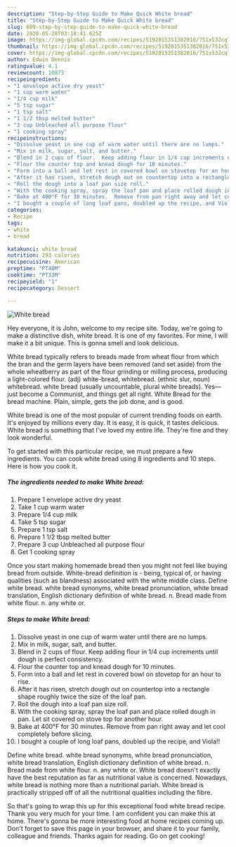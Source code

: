 ```yaml
---
description: "Step-by-Step Guide to Make Quick White bread"
title: "Step-by-Step Guide to Make Quick White bread"
slug: 609-step-by-step-guide-to-make-quick-white-bread
date: 2020-05-28T03:18:41.625Z
image: https://img-global.cpcdn.com/recipes/5192015351382016/751x532cq70/white-bread-recipe-main-photo.jpg
thumbnail: https://img-global.cpcdn.com/recipes/5192015351382016/751x532cq70/white-bread-recipe-main-photo.jpg
cover: https://img-global.cpcdn.com/recipes/5192015351382016/751x532cq70/white-bread-recipe-main-photo.jpg
author: Edwin Dennis
ratingvalue: 4.1
reviewcount: 10873
recipeingredient:
- "1 envelope active dry yeast"
- "1 cup warm water"
- "1/4 cup milk"
- "5 tsp sugar"
- "1 tsp salt"
- "1 1/2 tbsp melted butter"
- "3 cup Unbleached all purpose flour"
- "1 cooking spray"
recipeinstructions:
- "Dissolve yeast in one cup of warm water until there are no lumps."
- "Mix in milk, sugar, salt, and butter."
- "Blend in 2 cups of flour.  Keep adding flour in 1/4 cup increments until dough is perfect consistency."
- "Flour the counter top and knead dough for 10 minutes."
- "Form into a ball and let rest in covered bowl on stovetop for an hour to rise."
- "After it has risen, stretch dough out on countertop into a rectangle shape roughly twice the size of the loaf pan."
- "Roll the dough into a loaf pan size roll."
- "With the cooking spray, spray the loaf pan and place rolled dough in pan.  Let sit covered on stove top for another hour."
- "Bake at 400°F for 30 minutes.  Remove from pan right away and let cool completely before slicing."
- "I bought a couple of long loaf pans, doubled up the recipe, and Viola!!"
categories:
- Recipe
tags:
- white
- bread

katakunci: white bread 
nutrition: 293 calories
recipecuisine: American
preptime: "PT40M"
cooktime: "PT33M"
recipeyield: "1"
recipecategory: Dessert

---
```



![White bread](https://img-global.cpcdn.com/recipes/5192015351382016/751x532cq70/white-bread-recipe-main-photo.jpg)

Hey everyone, it is John, welcome to my recipe site. Today, we're going to make a distinctive dish, white bread. It is one of my favorites. For mine, I will make it a bit unique. This is gonna smell and look delicious.

White bread typically refers to breads made from wheat flour from which the bran and the germ layers have been removed (and set aside) from the whole wheatberry as part of the flour grinding or milling process, producing a light-colored flour. (adj) white-bread, whitebread. (ethnic slur, noun) whitebread. white bread (usually uncountable, plural white breads). Yes—just become a Communist, and things get all right. White Bread for the bread machine. Plain, simple, gets the job done, and is good.

White bread is one of the most popular of current trending foods on earth. It's enjoyed by millions every day. It is easy, it is quick, it tastes delicious. White bread is something that I've loved my entire life. They're fine and they look wonderful.


To get started with this particular recipe, we must prepare a few ingredients. You can cook white bread using 8 ingredients and 10 steps. Here is how you cook it.

<!--inarticleads1-->

##### The ingredients needed to make White bread:

1. Prepare 1 envelope active dry yeast
1. Take 1 cup warm water
1. Prepare 1/4 cup milk
1. Take 5 tsp sugar
1. Prepare 1 tsp salt
1. Prepare 1 1/2 tbsp melted butter
1. Prepare 3 cup Unbleached all purpose flour
1. Get 1 cooking spray


Once you start making homemade bread then you might not feel like buying bread from outside. White-bread definition is - being, typical of, or having qualities (such as blandness) associated with the white middle class. Define white bread. white bread synonyms, white bread pronunciation, white bread translation, English dictionary definition of white bread. n. Bread made from white flour. n. any white or. 

<!--inarticleads2-->

##### Steps to make White bread:

1. Dissolve yeast in one cup of warm water until there are no lumps.
1. Mix in milk, sugar, salt, and butter.
1. Blend in 2 cups of flour.  Keep adding flour in 1/4 cup increments until dough is perfect consistency.
1. Flour the counter top and knead dough for 10 minutes.
1. Form into a ball and let rest in covered bowl on stovetop for an hour to rise.
1. After it has risen, stretch dough out on countertop into a rectangle shape roughly twice the size of the loaf pan.
1. Roll the dough into a loaf pan size roll.
1. With the cooking spray, spray the loaf pan and place rolled dough in pan.  Let sit covered on stove top for another hour.
1. Bake at 400°F for 30 minutes.  Remove from pan right away and let cool completely before slicing.
1. I bought a couple of long loaf pans, doubled up the recipe, and Viola!!


Define white bread. white bread synonyms, white bread pronunciation, white bread translation, English dictionary definition of white bread. n. Bread made from white flour. n. any white or. White bread doesn&#39;t exactly have the best reputation as far as nutritional value is concerned. Nowadays, white bread is nothing more than a nutritional pariah. White bread is practically stripped off of all the nutritional qualities including the fibre. 

So that's going to wrap this up for this exceptional food white bread recipe. Thank you very much for your time. I am confident you can make this at home. There's gonna be more interesting food at home recipes coming up. Don't forget to save this page in your browser, and share it to your family, colleague and friends. Thanks again for reading. Go on get cooking!
